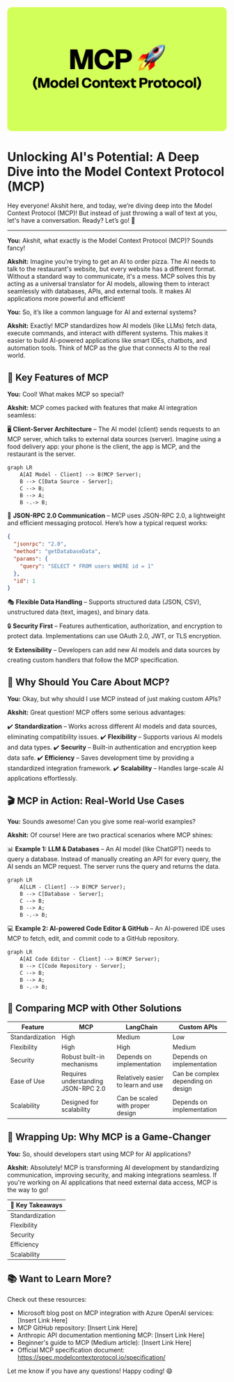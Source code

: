 <img src="https://raw.githubusercontent.com/akmadan/akshit_madan_blogs/refs/heads/main/articles/AID-3/images/banner.png" alt="MCP Banner" style="border-radius: 10px;" />

# Unlocking AI's Potential: A Deep Dive into the Model Context Protocol (MCP)

Hey everyone! Akshit here, and today, we’re diving deep into the Model Context Protocol (MCP)! But instead of just throwing a wall of text at you, let's have a conversation. Ready? Let’s go! 🚀

---

**You:** Akshit, what exactly is the Model Context Protocol (MCP)? Sounds fancy!

**Akshit:** Imagine you’re trying to get an AI to order pizza. The AI needs to talk to the restaurant's website, but every website has a different format. Without a standard way to communicate, it's a mess. MCP solves this by acting as a universal translator for AI models, allowing them to interact seamlessly with databases, APIs, and external tools. It makes AI applications more powerful and efficient!

**You:** So, it’s like a common language for AI and external systems?

**Akshit:** Exactly! MCP standardizes how AI models (like LLMs) fetch data, execute commands, and interact with different systems. This makes it easier to build AI-powered applications like smart IDEs, chatbots, and automation tools. Think of MCP as the glue that connects AI to the real world. 

## 🔑 Key Features of MCP

**You:** Cool! What makes MCP so special?

**Akshit:** MCP comes packed with features that make AI integration seamless:

🖥️ **Client-Server Architecture** – The AI model (client) sends requests to an MCP server, which talks to external data sources (server). Imagine using a food delivery app: your phone is the client, the app is MCP, and the restaurant is the server.

```mermaid
graph LR
    A[AI Model - Client] --> B(MCP Server);
    B --> C[Data Source - Server];
    C --> B;
    B --> A;
    B -.-> B;
```

📡 **JSON-RPC 2.0 Communication** – MCP uses JSON-RPC 2.0, a lightweight and efficient messaging protocol. Here’s how a typical request works:

```json
{
  "jsonrpc": "2.0",
  "method": "getDatabaseData",
  "params": {
    "query": "SELECT * FROM users WHERE id = 1"
  },
  "id": 1
}
```

🎭 **Flexible Data Handling** – Supports structured data (JSON, CSV), unstructured data (text, images), and binary data.

🔒 **Security First** – Features authentication, authorization, and encryption to protect data. Implementations can use OAuth 2.0, JWT, or TLS encryption.

🛠️ **Extensibility** – Developers can add new AI models and data sources by creating custom handlers that follow the MCP specification.

## 🚀 Why Should You Care About MCP?

**You:** Okay, but why should I use MCP instead of just making custom APIs?

**Akshit:** Great question! MCP offers some serious advantages:

✔️ **Standardization** – Works across different AI models and data sources, eliminating compatibility issues.
✔️ **Flexibility** – Supports various AI models and data types.
✔️ **Security** – Built-in authentication and encryption keep data safe.
✔️ **Efficiency** – Saves development time by providing a standardized integration framework.
✔️ **Scalability** – Handles large-scale AI applications effortlessly.

## 🎬 MCP in Action: Real-World Use Cases

**You:** Sounds awesome! Can you give some real-world examples?

**Akshit:** Of course! Here are two practical scenarios where MCP shines:

📊 **Example 1: LLM & Databases** – An AI model (like ChatGPT) needs to query a database. Instead of manually creating an API for every query, the AI sends an MCP request. The server runs the query and returns the data.

```mermaid
graph LR
    A[LLM - Client] --> B(MCP Server);
    B --> C[Database - Server];
    C --> B;
    B --> A;
    B -.-> B;
```

💻 **Example 2: AI-powered Code Editor & GitHub** – An AI-powered IDE uses MCP to fetch, edit, and commit code to a GitHub repository.

```mermaid
graph LR
    A[AI Code Editor - Client] --> B(MCP Server);
    B --> C[Code Repository - Server];
    C --> B;
    B --> A;
    B -.-> B;
```

## 🔄 Comparing MCP with Other Solutions

| Feature          | MCP                               | LangChain                           | Custom APIs                          |
|-----------------|------------------------------------|--------------------------------------|--------------------------------------|
| Standardization  | High                               | Medium                               | Low                                   |
| Flexibility      | High                               | High                                 | Medium                               |
| Security         | Robust built-in mechanisms         | Depends on implementation              | Depends on implementation              |
| Ease of Use      | Requires understanding JSON-RPC 2.0 | Relatively easier to learn and use   | Can be complex depending on design    |
| Scalability      | Designed for scalability            | Can be scaled with proper design      | Depends on implementation              |

## 🎯 Wrapping Up: Why MCP is a Game-Changer

**You:** So, should developers start using MCP for AI applications?

**Akshit:** Absolutely! MCP is transforming AI development by standardizing communication, improving security, and making integrations seamless. If you're working on AI applications that need external data access, MCP is the way to go!

| 🌟 **Key Takeaways** |
|-----------------------|
| Standardization       |
| Flexibility           |
| Security              |
| Efficiency            |
| Scalability           |

## 📚 Want to Learn More?

Check out these resources:

*   Microsoft blog post on MCP integration with Azure OpenAI services: [Insert Link Here]
*   MCP GitHub repository: [Insert Link Here]
*   Anthropic API documentation mentioning MCP: [Insert Link Here]
*   Beginner's guide to MCP (Medium article): [Insert Link Here]
*   Official MCP specification document: https://spec.modelcontextprotocol.io/specification/

Let me know if you have any questions! Happy coding! 😄

